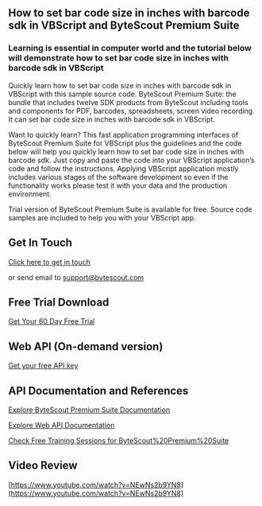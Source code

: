 ## How to set bar code size in inches with barcode sdk in VBScript and ByteScout Premium Suite

### Learning is essential in computer world and the tutorial below will demonstrate how to set bar code size in inches with barcode sdk in VBScript

Quickly learn how to set bar code size in inches with barcode sdk in VBScript with this sample source code. ByteScout Premium Suite: the bundle that includes twelve SDK products from ByteScout including tools and components for PDF, barcodes, spreadsheets, screen video recording. It can set bar code size in inches with barcode sdk in VBScript.

Want to quickly learn? This fast application programming interfaces of ByteScout Premium Suite for VBScript plus the guidelines and the code below will help you quickly learn how to set bar code size in inches with barcode sdk. Just copy and paste the code into your VBScript application’s code and follow the instructions. Applying VBScript application mostly includes various stages of the software development so even if the functionality works please test it with your data and the production environment.

Trial version of ByteScout Premium Suite is available for free. Source code samples are included to help you with your VBScript app.

## Get In Touch

[Click here to get in touch](https://bytescout.zendesk.com/hc/en-us/requests/new?subject=ByteScout%20Premium%20Suite%20Question)

or send email to [support@bytescout.com](mailto:support@bytescout.com?subject=ByteScout%20Premium%20Suite%20Question) 

## Free Trial Download

[Get Your 60 Day Free Trial](https://bytescout.com/download/web-installer?utm_source=github-readme)

## Web API (On-demand version)

[Get your free API key](https://pdf.co/documentation/api?utm_source=github-readme)

## API Documentation and References

[Explore ByteScout Premium Suite Documentation](https://bytescout.com/documentation/index.html?utm_source=github-readme)

[Explore Web API Documentation](https://pdf.co/documentation/api?utm_source=github-readme)

[Check Free Training Sessions for ByteScout%20Premium%20Suite](https://academy.bytescout.com/)

## Video Review

[https://www.youtube.com/watch?v=NEwNs2b9YN8](https://www.youtube.com/watch?v=NEwNs2b9YN8)